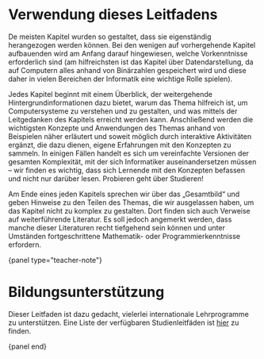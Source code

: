 # Verwendung dieses Leitfadens

De meisten Kapitel wurden so gestaltet, dass sie eigenständig herangezogen werden können. Bei den wenigen auf vorhergehende Kapitel aufbauenden wird am Anfang darauf hingewiesen, welche Vorkenntnisse erforderlich sind (am hilfreichsten ist das Kapitel über Datendarstellung, da auf Computern alles anhand von Binärzahlen gespeichert wird und diese daher in vielen Bereichen der Informatik eine wichtige Rolle spielen).

Jedes Kapitel beginnt mit einem Überblick, der weitergehende Hintergrundinformationen dazu bietet, warum das Thema hilfreich ist, um Computersysteme zu verstehen und zu gestalten, und was mittels der Leitgedanken des Kapitels erreicht werden kann. Anschließend werden die wichtigsten Konzepte und Anwendungen des Themas anhand von Beispielen näher erläutert und soweit möglich durch interaktive Aktivitäten ergänzt, die dazu dienen, eigene Erfahrungen mit den Konzepten zu sammeln. In einigen Fällen handelt es sich um vereinfachte Versionen der gesamten Komplexität, mit der sich Informatiker auseinandersetzen müssen – wir finden es wichtig, dass sich Lernende mit den Konzepten befassen und nicht nur darüber lesen. Probieren geht über Studieren!

Am Ende eines jeden Kapitels sprechen wir über das „Gesamtbild“ und geben Hinweise zu den Teilen des Themas, die wir ausgelassen haben, um das Kapitel nicht zu komplex zu gestalten. Dort finden sich auch Verweise auf weiterführende Literatur. Es soll jedoch angemerkt werden, dass manche dieser Literaturen recht tiefgehend sein können und unter Umständen fortgeschrittene Mathematik- oder Programmierkenntnisse erfordern.

{panel type="teacher-note"}

# Bildungsunterstützung

Dieser Leitfaden ist dazu gedacht, vielerlei internationale Lehrprogramme zu unterstützen. Eine Liste der verfügbaren Studienleitfäden ist [hier]('curriculum_guides:index') zu finden.

{panel end}
